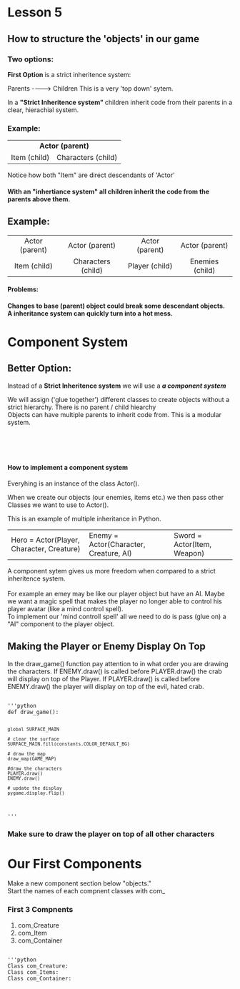 <h1> Lesson 5 </h1>

<h2> How to structure the 'objects' in our game </h2>


<h3> Two options: </h3>

<b> First Option </b> is a strict inheritence system:

Parents ----> Children
This is a very 'top down' sytem.

In a <b> "Strict Inheritence system" </b> children inherit code from their parents in a clear, hierachial system.

<h3> Example: </h3>

<table>
<tr>
	<td colspan="2" style="text-align: center"><b>Actor (parent)</b></td>
</tr>
<tr>
	<td>Item (child) </td>
	<td>Characters (child) </td>
</tr>
</table>

<p>
Notice how both "Item" are direct descendants of 'Actor'
</p>

<h4> With an <b>"inhertiance system"</b> all children inherit the code from the parents above them. </h4>

<h2> Example: </h2>
<table>
	<tr style="text-align: center">
		<td> Actor (parent) </td> <td> Actor (parent) </td> <td> Actor (parent) </td> <td> Actor (parent) </td>
	</tr>
	<tr style="text-align: center">
		<td> Item (child) </td> <td> Characters (child) </td> <td> Player (child) </td> <td> Enemies (child)</td>
	</tr>
</table>

<h4> Problems: <h4>

Changes to base (parent) object could break some descendant objects.  <br />
A inheritance system can quickly turn into a hot mess. 

<h1> Component System </h1>
<h2> Better Option: </h2>

<p> Instead of a <b> Strict Inheritence system</b> we will use a <i><b> a component system </i></b></p>
<p> We will assign ('glue together') different classes to create objects without a strict hierarchy. There is no parent / child hiearchy <br />
Objects can have multiple parents to inherit code from.  This is a modular system.</p>

<br />
<br />
<br />

<h4> How to implement a component system </h4>
<p> Everyhing is an instance of the class Actor().  <p>
<p> When we create our objects (our enemies, items etc.) we then pass other Classes we want to use to Actor().  
<p> This is an example of multiple inheritance in Python. </p>


<table>
	<tr>
		<td> Hero = Actor(Player, Character, Creature)</td>
		<td> Enemy = Actor(Character, Creature, AI)
		<td> Sword = Actor(Item, Weapon)
	</tr>
</table>

<p>

A component sytem gives us more freedom when compared to a strict inheritence system.  <br /><br />
For example an emey may be like our player object but have an AI. Maybe we want a magic spell that makes the player no longer able to control his player avatar
(like a mind control spell).  <br />
To implement our 'mind controll spell' all we need to do is pass (glue on) a "AI" component to the player object.
</p>

<h2>Making the Player or Enemy Display On Top</h2>
<p>In the draw_game() function pay attention to in what order you are drawing the characters.  If ENEMY.draw() is called before PLAYER.draw() 
the crab will display on top of the Player.  If PLAYER.draw() is called before ENEMY.draw() the player will display on top of the evil, hated crab. 
</p>
<code>
'''python
def draw_game():

    global SURFACE_MAIN

    # clear the surface
    SURFACE_MAIN.fill(constants.COLOR_DEFAULT_BG)

    # draw the map
    draw_map(GAME_MAP)

    #draw the characters
    PLAYER.draw()    
    ENEMY.draw()        

    # update the display
    pygame.display.flip()
'''
</code>

<h3> Make sure to draw the player on top of all other characters </h3>

<h1>Our First Components</h1>
<p>
Make a new component section below "objects."  <br />
Start the names of each compnent classes with com_
<p>
<h3> First 3 Compnents</h3>
<ol>
	<li>com_Creature</li>
	<li>com_Item</li>
	<li>com_Container</li>
</ol>
<code>
'''python
Class com_Creature:
Class com_Items:
Class com_Container:  
</code>

